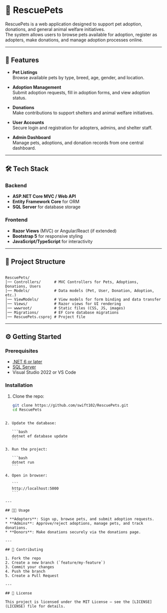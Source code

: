 
# 🐾 RescuePets

RescuePets is a web application designed to support pet adoption, donations, and general animal welfare initiatives.  
The system allows users to browse pets available for adoption, register as adopters, make donations, and manage adoption processes online.  

---

## 📌 Features

- **Pet Listings**  
  Browse available pets by type, breed, age, gender, and location.  

- **Adoption Management**  
  Submit adoption requests, fill in adoption forms, and view adoption status.  

- **Donations**  
  Make contributions to support shelters and animal welfare initiatives.  

- **User Accounts**  
  Secure login and registration for adopters, admins, and shelter staff.  

- **Admin Dashboard**  
  Manage pets, adoptions, and donation records from one central dashboard.  

---

## 🛠️ Tech Stack

### Backend
- **ASP.NET Core MVC / Web API**  
- **Entity Framework Core** for ORM  
- **SQL Server** for database storage  

### Frontend
- **Razor Views** (MVC) or Angular/React (if extended)  
- **Bootstrap 5** for responsive styling  
- **JavaScript/TypeScript** for interactivity  

---

## 📂 Project Structure

```

RescuePets/
│── Controllers/      # MVC Controllers for Pets, Adoptions, Donations, Users
│── Models/           # Data models (Pet, User, Donation, Adoption, etc.)
│── ViewModels/       # View models for form binding and data transfer
│── Views/            # Razor views for UI rendering
│── wwwroot/          # Static files (CSS, JS, images)
│── Migrations/       # EF Core database migrations
│── RescuePets.csproj # Project file

````

---

## ⚙️ Getting Started

### Prerequisites
- [.NET 6 or later](https://dotnet.microsoft.com/download)
- [SQL Server](https://www.microsoft.com/en-us/sql-server/sql-server-downloads)
- Visual Studio 2022 or VS Code

### Installation
1. Clone the repo:
   ```bash
   git clone https://github.com/swift102/RescuePets.git
   cd RescuePets
````

2. Update the database:

   ```bash
   dotnet ef database update
   ```

3. Run the project:

   ```bash
   dotnet run
   ```

4. Open in browser:

   ```
   http://localhost:5000
   ```

---

## 👩‍💻 Usage

* **Adopters**: Sign up, browse pets, and submit adoption requests.
* **Admins**: Approve/reject adoptions, manage pets, and track donations.
* **Donors**: Make donations securely via the donations page.

---

## 🤝 Contributing

1. Fork the repo
2. Create a new branch (`feature/my-feature`)
3. Commit your changes
4. Push the branch
5. Create a Pull Request

---

## 📜 License

This project is licensed under the MIT License – see the [LICENSE](LICENSE) file for details.

